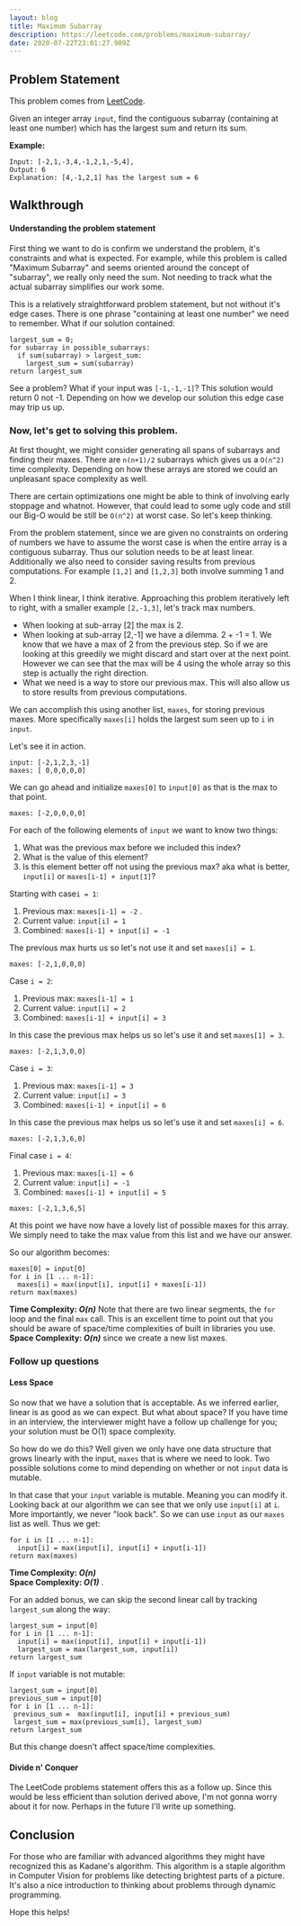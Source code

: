 ```yaml
---
layout: blog
title: Maximum Subarray
description: https://leetcode.com/problems/maximum-subarray/
date: 2020-07-22T23:01:27.909Z
---
```

## Problem Statement

This problem comes from [LeetCode](https://leetcode.com/problems/maximum-subarray/).

Given an integer array `input`, find the contiguous subarray (containing at least one number) which has the largest sum and return its sum.

**Example:**

```
Input: [-2,1,-3,4,-1,2,1,-5,4],
Output: 6
Explanation: [4,-1,2,1] has the largest sum = 6
```

## Walkthrough

#### Understanding the problem statement

First thing we want to do is confirm we understand the problem, it's constraints and what is expected. For example, while this problem is called "Maximum Subarray" and seems oriented around the concept of "subarray", we really only need the sum. Not needing to track what the actual subarray simplifies our work some.

This is a relatively straightforward problem statement, but not without it's edge cases. 
There is one phrase "containing at least one number" we need to remember. What if our solution contained:

```
largest_sum = 0;
for subarray in possible_subarrays:
  if sum(subarray) > largest_sum:
    largest_sum = sum(subarray)
return largest_sum
```

See a problem? What if your input was `[-1,-1,-1]`? This solution would return 0 not -1. Depending on how we develop our solution this edge case may trip us up.

### Now, let's get to solving this problem.

At first thought, we might consider generating all spans of subarrays and finding their maxes. There are `n(n+1)/2` subarrays which gives us a `O(n^2)` time complexity. Depending on how these arrays are stored we could an unpleasant space complexity as well.

There are certain optimizations one might be able to think of involving early stoppage and whatnot. However, that could lead to some ugly code and still our Big-O would be still be `O(n^2)` at worst case. So let's keep thinking.

From the problem statement, since we are given no constraints on ordering of numbers we have to assume the worst case is when the entire array is a contiguous subarray. Thus our solution needs to be at least linear.
Additionally we also need to consider saving results from previous computations. For example `[1,2]` and `[1,2,3]` both involve summing 1 and 2. 

When I think linear, I think iterative. Approaching this problem iteratively left to right, with a smaller example `[2,-1,3]`, let's track max numbers.

* When looking at sub-array \[2] the max is 2.  
* When looking at sub-array \[2,-1] we have a dilemma. 2 + -1 = 1. We know that we have a max of 2 from the previous step. So if we are looking at this greedily we might discard and start over at the next point. However we can see that the max will be 4 using the whole array so this step is actually the right direction.   
* What we need is a way to store our previous max. This will also allow us to store results from previous computations.

We can accomplish this using another list, `maxes`, for storing previous maxes. More specifically `maxes[i]` holds the largest sum seen up to `i` in `input`.  

Let's see it in action. 

`input: [-2,1,2,3,-1]`\
`maxes: [ 0,0,0,0,0]`  

We can go ahead and initialize `maxes[0]` to `input[0]` as that is the max to that point.  

`maxes: [-2,0,0,0,0]` 

For each of the following elements of `input` we want to know two things:  

1. What was the previous max before we included this index?  
2. What is the value of this element?
3. Is this element better off not using the previous max? aka what is better, `input[i]` or `maxes[i-1] + input[1]`?

Starting with case`i = 1`:  

1. Previous max: `maxes[i-1] = -2` . 
2. Current value: `input[i] = 1`
3. Combined: `maxes[i-1] + input[i] = -1`

The previous max hurts us so let's not use it and set `maxes[i] = 1`.

`maxes: [-2,1,0,0,0]`

Case `i = 2`:     

1. Previous max: `maxes[i-1] = 1`  
2. Current value: `input[i] = 2`
3. Combined: `maxes[i-1] + input[i] = 3`

In this case the previous max helps us so let's use it and set `maxes[1] = 3`.

`maxes: [-2,1,3,0,0]`

Case `i = 3`:  

1. Previous max: `maxes[i-1] = 3`  
2. Current value: `input[i] = 3`
3. Combined: `maxes[i-1] + input[i] = 6`

In this case the previous max helps us so let's use it and set `maxes[i] = 6`.

`maxes: [-2,1,3,6,0]`

Final case `i = 4`:  

1. Previous max: `maxes[i-1] = 6`  
2. Current value: `input[i] = -1`
3. Combined: `maxes[i-1] + input[i] = 5`

`maxes: [-2,1,3,6,5]`

At this point we have now have a lovely list of possible maxes for this array. We simply need to take the max value from this list and we have our answer.

So our algorithm becomes:

```
maxes[0] = input[0]
for i in [1 ... n-1]:
  maxes[i] = max(input[i], input[i] + maxes[i-1])
return max(maxes)
```

**Time Complexity: *O(n)*** Note that there are two linear segments, the `for` loop and the final `max` call. This is an excellent time to point out that you should be aware of space/time complexities of built in libraries you use.\
**Space Complexity: *O(n)*** since we create a new list maxes.  

### Follow up questions

#### Less Space

So now that we have a solution that is acceptable. As we inferred earlier, linear is as good as we can expect. But what about space? If you have time in an interview, the interviewer might have a follow up challenge for you; your solution must be O(1) space complexity.

So how do we do this? Well given we only have one data structure that grows linearly with the input, `maxes` that is where we need to look. Two possible solutions come to mind depending on whether or not `input` data is mutable.

In that case that your `input` variable is mutable. Meaning you can modify it. Looking back at our algorithm we can see that we only use `input[i]` at `i`. More importantly, we never "look back". So we can use `input` as our `maxes` list as well. Thus we get:

```
for i in [1 ... n-1]:
  input[i] = max(input[i], input[i] + input[i-1])
return max(maxes)
```

**Time Complexity: *O(n)***\
**Space Complexity: *O(1)*** .

For an added bonus, we can skip the second linear call by tracking `largest_sum` along the way:

```
largest_sum = input[0]
for i in [1 ... n-1]:
  input[i] = max(input[i], input[i] + input[i-1])
  largest_sum = max(largest_sum, input[i])
return largest_sum
```

If `input` variable is not mutable:
```
largest_sum = input[0]
previous_sum = input[0]
for i in [1 ... n-1]:
 previous_sum =  max(input[i], input[i] + previous_sum)
 largest_sum = max(previous_sum[i], largest_sum)
return largest_sum
```

But this change doesn't affect space/time complexities.

#### Divide n' Conquer

The LeetCode problems statement offers this as a follow up. Since this would be less efficient than solution derived above, I'm not gonna worry about it for now. Perhaps in the future I'll write up something. 

## Conclusion

For those who are familiar with advanced algorithms they might have recognized this as Kadane's algorithm. This algorithm is a staple algorithm in Computer Vision for problems like detecting brightest parts of a picture. It's also a nice introduction to thinking about problems through dynamic programming. 

Hope this helps!